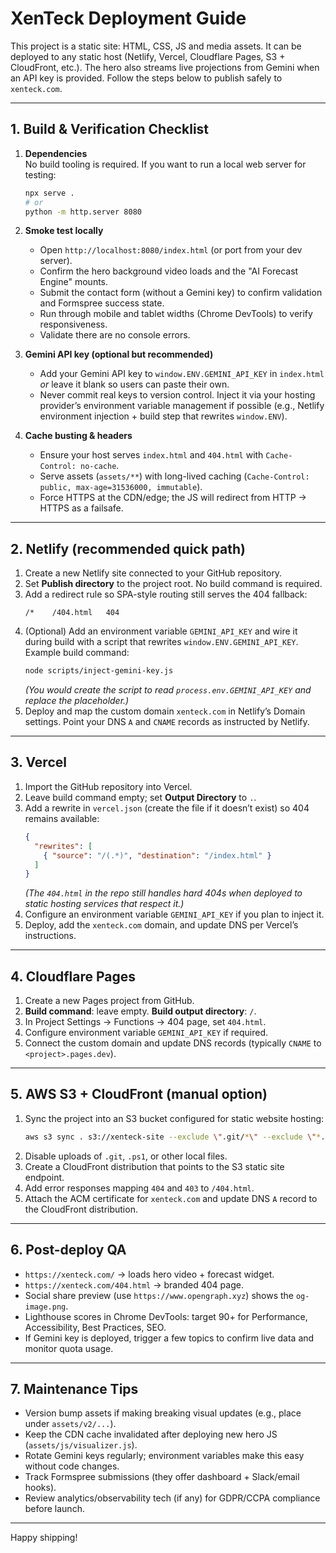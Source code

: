 # XenTeck Deployment Guide

This project is a static site: HTML, CSS, JS and media assets. It can be deployed to any static host (Netlify, Vercel, Cloudflare Pages, S3 + CloudFront, etc.). The hero also streams live projections from Gemini when an API key is provided. Follow the steps below to publish safely to `xenteck.com`.

---

## 1. Build & Verification Checklist

1. **Dependencies**  
   No build tooling is required. If you want to run a local web server for testing:  
   ```bash
   npx serve .
   # or
   python -m http.server 8080
   ```

2. **Smoke test locally**  
   - Open `http://localhost:8080/index.html` (or port from your dev server).  
   - Confirm the hero background video loads and the "AI Forecast Engine" mounts.  
   - Submit the contact form (without a Gemini key) to confirm validation and Formspree success state.  
   - Run through mobile and tablet widths (Chrome DevTools) to verify responsiveness.  
   - Validate there are no console errors.

3. **Gemini API key (optional but recommended)**  
   - Add your Gemini API key to `window.ENV.GEMINI_API_KEY` in `index.html` *or* leave it blank so users can paste their own.  
   - Never commit real keys to version control. Inject it via your hosting provider’s environment variable management if possible (e.g., Netlify environment injection + build step that rewrites `window.ENV`).

4. **Cache busting & headers**  
   - Ensure your host serves `index.html` and `404.html` with `Cache-Control: no-cache`.  
   - Serve assets (`assets/**`) with long-lived caching (`Cache-Control: public, max-age=31536000, immutable`).  
   - Force HTTPS at the CDN/edge; the JS will redirect from HTTP → HTTPS as a failsafe.

---

## 2. Netlify (recommended quick path)

1. Create a new Netlify site connected to your GitHub repository.  
2. Set **Publish directory** to the project root. No build command is required.  
3. Add a redirect rule so SPA-style routing still serves the 404 fallback:  
   ```
   /*    /404.html   404
   ```
4. (Optional) Add an environment variable `GEMINI_API_KEY` and wire it during build with a script that rewrites `window.ENV.GEMINI_API_KEY`. Example build command:
   ```bash
   node scripts/inject-gemini-key.js
   ```
   *(You would create the script to read `process.env.GEMINI_API_KEY` and replace the placeholder.)*
5. Deploy and map the custom domain `xenteck.com` in Netlify’s Domain settings. Point your DNS `A` and `CNAME` records as instructed by Netlify.

---

## 3. Vercel

1. Import the GitHub repository into Vercel.  
2. Leave build command empty; set **Output Directory** to `.`.  
3. Add a rewrite in `vercel.json` (create the file if it doesn’t exist) so 404 remains available:
   ```json
   {
     "rewrites": [
       { "source": "/(.*)", "destination": "/index.html" }
     ]
   }
   ```
   *(The `404.html` in the repo still handles hard 404s when deployed to static hosting services that respect it.)*
4. Configure an environment variable `GEMINI_API_KEY` if you plan to inject it.  
5. Deploy, add the `xenteck.com` domain, and update DNS per Vercel’s instructions.

---

## 4. Cloudflare Pages

1. Create a new Pages project from GitHub.  
2. **Build command**: leave empty. **Build output directory**: `/`.  
3. In Project Settings → Functions → 404 page, set `404.html`.  
4. Configure environment variable `GEMINI_API_KEY` if required.  
5. Connect the custom domain and update DNS records (typically `CNAME` to `<project>.pages.dev`).

---

## 5. AWS S3 + CloudFront (manual option)

1. Sync the project into an S3 bucket configured for static website hosting:
   ```bash
   aws s3 sync . s3://xenteck-site --exclude \".git/*\" --exclude \"*.ps1\" --exclude \"node_modules/*\"
   ```
2. Disable uploads of `.git`, `.ps1`, or other local files.  
3. Create a CloudFront distribution that points to the S3 static site endpoint.  
4. Add error responses mapping `404` and `403` to `/404.html`.  
5. Attach the ACM certificate for `xenteck.com` and update DNS `A` record to the CloudFront distribution.

---

## 6. Post-deploy QA

- `https://xenteck.com/` → loads hero video + forecast widget.  
- `https://xenteck.com/404.html` → branded 404 page.  
- Social share preview (use `https://www.opengraph.xyz`) shows the `og-image.png`.  
- Lighthouse scores in Chrome DevTools: target 90+ for Performance, Accessibility, Best Practices, SEO.  
- If Gemini key is deployed, trigger a few topics to confirm live data and monitor quota usage.

---

## 7. Maintenance Tips

- Version bump assets if making breaking visual updates (e.g., place under `assets/v2/...`).  
- Keep the CDN cache invalidated after deploying new hero JS (`assets/js/visualizer.js`).  
- Rotate Gemini keys regularly; environment variables make this easy without code changes.  
- Track Formspree submissions (they offer dashboard + Slack/email hooks).  
- Review analytics/observability tech (if any) for GDPR/CCPA compliance before launch.

---

Happy shipping!
